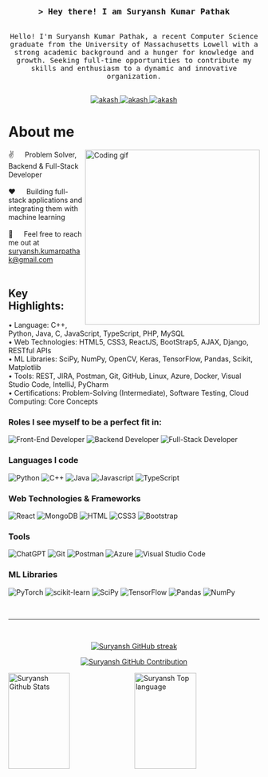 <!-- Intro  -->
<h3 align="center">
        <samp>&gt; Hey there! I am
                <b>Suryansh Kumar Pathak</b>
        </samp>
</h3>


<p align="center"> 
  <samp>
    <br>
     Hello! I'm Suryansh Kumar Pathak, a recent Computer Science graduate from the University of Massachusetts Lowell with a strong academic background and a hunger for knowledge and growth. Seeking       full-time opportunities to contribute my skills and enthusiasm to a dynamic and innovative organization.
    <br>
    <br>
  </samp>
</p>

<p align="center">
 <a href="https://suryansh2511.github.io" target="blank">
  <img src="https://img.shields.io/badge/Website-DC143C?style=for-the-badge&logo=medium&logoColor=white" alt="akash" />
 </a>
 <a href="https://linkedin.com/in/suryansh2511" target="_blank">
  <img src="https://img.shields.io/badge/LinkedIn-0077B5?style=for-the-badge&logo=linkedin&logoColor=white" alt="akash"/>
 </a>
  <a href="https://leetcode.com/suryansh2511" target="_blank">
  <img src="https://img.shields.io/badge/Leetcode-grey?style=for-the-badge&logo=leetcode&logoColor=orange" alt="akash"/>
 </a>
</p>


<!-- About Section -->
 # About me
 
<p>
 <img align="right" width="350" src="/assets/programmer.gif" alt="Coding gif" />
  
 ✌️ &emsp; Problem Solver, Backend & Full-Stack Developer <br/><br/>
 ❤️ &emsp; Building full-stack applications and integrating them with machine learning <br/><br/>
 📧 &emsp; Feel free to reach me out at suryansh.kumarpathak@gmail.com <br/><br/>


</p>

## Key Highlights:

• Language: C++, Python, Java, C, JavaScript, TypeScript, PHP, MySQL <br>
• Web Technologies: HTML5, CSS3, ReactJS, BootStrap5, AJAX, Django, RESTful APIs  <br>
• ML Libraries: SciPy, NumPy, OpenCV, Keras, TensorFlow, Pandas, Scikit, Matplotlib <br>
• Tools: REST, JIRA, Postman, Git, GitHub, Linux, Azure, Docker, Visual Studio Code, IntelliJ, PyCharm <br>
• Certifications: Problem-Solving (Intermediate), Software Testing, Cloud Computing: Core Concepts

### Roles I see myself to be a perfect fit in:
![Front-End Developer](https://img.shields.io/badge/Backend-sky?style=for-the-badge&labelColor=black&logo=backend&logoColor=F0DB4F)
![Backend Developer](https://img.shields.io/badge/Machine-learning-green?style=for-the-badge&labelColor=black&logo=fullstack&logoColor=F0DB4F)
![Full-Stack Developer](https://img.shields.io/badge/Full-stack-blue?style=for-the-badge&logo=fullstack&logoColor=F0DB4F)


### Languages I code
![Python](https://img.shields.io/badge/Python-green?style=for-the-badge&labelColor=black&logo=python&logoColor=F0DB4F)
![C++](https://img.shields.io/badge/C++-black?style=for-the-badge&labelColor=black&logo=c++&logoColor=F0DB4F)
![Java](https://img.shields.io/badge/Java-F0DB4F?style=for-the-badge&labelColor=black&logo=java&logoColor=grey)
![Javascript](https://img.shields.io/badge/Javascript-F0DB4F?style=for-the-badge&logo=javascript&logoColor=F0DB4F)
![TypeScript](https://img.shields.io/badge/typescript-%23007ACC.svg?style=for-the-badge&logo=typescript&logoColor=white)

### Web Technologies & Frameworks
![React](https://img.shields.io/badge/-React-61DBFB?style=for-the-badge&labelColor=black&logo=react&logoColor=61DBFB)
![MongoDB](https://img.shields.io/badge/MongoDB-4EA94B?style=for-the-badge&logo=mongodb&logoColor=white)
![HTML](https://img.shields.io/badge/HTML5-E34F26?style=for-the-badge&logo=html5&logoColor=white)
![CSS3](https://img.shields.io/badge/CSS3-1572B6?style=for-the-badge&logo=css3&logoColor=white)
![Bootstrap](https://img.shields.io/badge/Bootstrap-563D7C?style=for-the-badge&logo=bootstrap&logoColor=white)

### Tools
![ChatGPT](https://img.shields.io/badge/chatGPT-74aa9c?style=for-the-badge&logo=openai&logoColor=white)
![Git](https://img.shields.io/badge/Git-F05032?style=for-the-badge&logo=git&logoColor=white)
![Postman](https://img.shields.io/badge/Postman-FF6C37?style=for-the-badge&logo=postman&logoColor=white)
![Azure](https://img.shields.io/badge/azure-%230072C6.svg?style=for-the-badge&logo=microsoftazure&logoColor=white)
![Visual Studio Code](https://img.shields.io/badge/Visual%20Studio%20Code-0078d7.svg?style=for-the-badge&logo=visual-studio-code&logoColor=white)

### ML Libraries
![PyTorch](https://img.shields.io/badge/PyTorch-%23EE4C2C.svg?style=for-the-badge&logo=PyTorch&logoColor=white)
![scikit-learn](https://img.shields.io/badge/scikit--learn-%23F7931E.svg?style=for-the-badge&logo=scikit-learn&logoColor=white)
![SciPy](https://img.shields.io/badge/SciPy-%230C55A5.svg?style=for-the-badge&logo=scipy&logoColor=%white)
![TensorFlow](https://img.shields.io/badge/TensorFlow-%23FF6F00.svg?style=for-the-badge&logo=TensorFlow&logoColor=white)
![Pandas](https://img.shields.io/badge/pandas-%23150458.svg?style=for-the-badge&logo=pandas&logoColor=white)
![NumPy](https://img.shields.io/badge/numpy-%23013243.svg?style=for-the-badge&logo=numpy&logoColor=white)
<br/>


<br/>
<hr/>
<br/>

<p align="center">
  <a href="https://github.com/suryansh2511">
    <img src="https://github-readme-streak-stats.herokuapp.com/?user=suryansh2511&theme=radical&border=7F3FBF&background=0D1117" alt="Suryansh GitHub streak"/>
  </a>
</p>

<p align="center">
  <a href="https://github.com/suryansh2511">
    <img src="https://github-profile-summary-cards.vercel.app/api/cards/profile-details?username=suryansh2511&theme=radical" alt="Suryansh GitHub Contribution"/>
  </a>
</p>

<a> 
    <a href="https://github.com/suryansh2511"><img alt="Suryansh Github Stats" src="https://denvercoder1-github-readme-stats.vercel.app/api?username=suryansh2511&show_icons=true&count_private=true&theme=react&border_color=7F3FBF&bg_color=0D1117&title_color=F85D7F&icon_color=F8D866" height="192px" width="49.5%"/></a>
  <a href="https://github.com/suryansh2511"><img alt="Suryansh Top language" src="https://denvercoder1-github-readme-stats.vercel.app/api/top-langs/?username=suryansh2511&langs_count=8&layout=compact&theme=react&border_color=7F3FBF&bg_color=0D1117&title_color=F85D7F&icon_color=F8D866" height="192px" width="49.5%"/></a>
  <br/>
</a>
